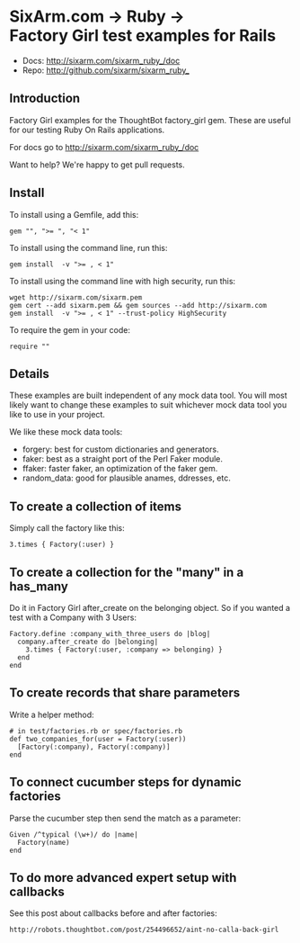 # SixArm.com → Ruby → <br> Factory Girl test examples for Rails

* Docs: <http://sixarm.com/sixarm_ruby_/doc>
* Repo: <http://github.com/sixarm/sixarm_ruby_>
<!--HEADER-SHUT-->


## Introduction

Factory Girl examples for the ThoughtBot factory_girl gem.
These are useful for our testing Ruby On Rails applications.

For docs go to <http://sixarm.com/sixarm_ruby_/doc>

Want to help? We're happy to get pull requests.


<!--INSTALL-OPEN-->

## Install

To install using a Gemfile, add this:

    gem "", ">= ", "< 1"

To install using the command line, run this:

    gem install  -v ">= , < 1"

To install using the command line with high security, run this:

    wget http://sixarm.com/sixarm.pem
    gem cert --add sixarm.pem && gem sources --add http://sixarm.com
    gem install  -v ">= , < 1" --trust-policy HighSecurity

To require the gem in your code:

    require ""

<!--INSTALL-SHUT-->


## Details

These examples are built independent of any mock data tool.
You will most likely want to change these examples to suit
whichever mock data tool you like to use in your project.

We like these mock data tools:

  * forgery: best for custom dictionaries and generators.
  * faker: best as a straight port of the Perl Faker module. 
  * ffaker: faster faker, an optimization of the faker gem.
  * random_data: good for plausible anames, ddresses, etc.


## To create a collection of items

Simply call the factory like this:

    3.times { Factory(:user) }


## To create a collection for the "many" in a has_many

Do it in Factory Girl after_create on the belonging object.
So if you wanted a test with a Company with 3 Users:

    Factory.define :company_with_three_users do |blog|
      company.after_create do |belonging|
        3.times { Factory(:user, :company => belonging) }
      end
    end


## To create records that share parameters

Write a helper method:

    # in test/factories.rb or spec/factories.rb
    def two_companies_for(user = Factory(:user))
      [Factory(:company), Factory(:company)]
    end


## To connect cucumber steps for dynamic factories

Parse the cucumber step then send the match as a parameter:

    Given /^typical (\w+)/ do |name|
      Factory(name)
    end


## To do more advanced expert setup with callbacks

See this post about callbacks before and after factories: 

    http://robots.thoughtbot.com/post/254496652/aint-no-calla-back-girl
